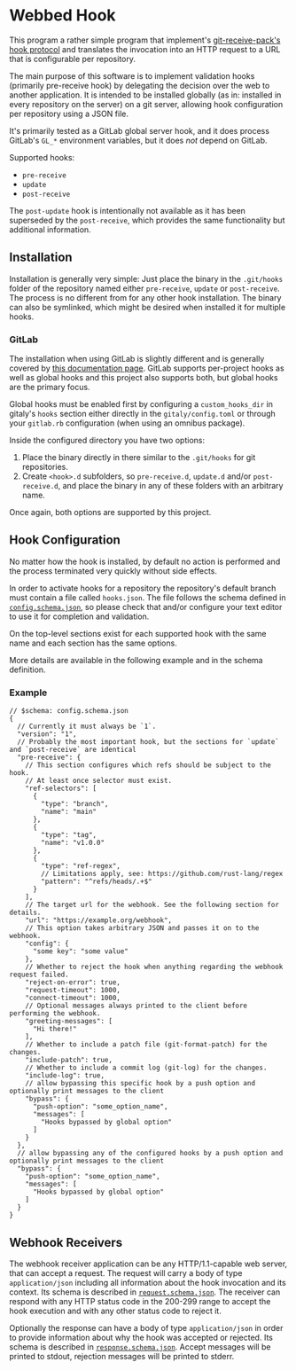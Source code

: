 # Webbed Hook

This program a rather simple program that
implement's [git-receive-pack's hook protocol](https://git-scm.com/docs/git-receive-pack) and translates the invocation
into an HTTP request to a URL that is configurable per repository.

The main purpose of this software is to implement validation hooks (primarily pre-receive hook) by delegating the
decision over the web to another application. It is intended to be installed globally (as in: installed in every
repository on the server) on a git server, allowing hook configuration per repository using a JSON file.

It's primarily tested as a GitLab global server hook, and it does process GitLab's `GL_*` environment variables, but it
does _not_ depend on GitLab.

Supported hooks:

* `pre-receive`
* `update`
* `post-receive`

The `post-update` hook is intentionally not available as it has been superseded by the `post-receive`, which provides
the same functionality but additional information.

## Installation

Installation is generally very simple: Just place the binary in the `.git/hooks` folder of the repository named either
`pre-receive`, `update` or `post-receive`. The process is no different from for any other hook installation. The binary
can also be symlinked, which might be desired when installed it for multiple hooks.

### GitLab

The installation when using GitLab is slightly different and is generally covered
by [this documentation page](https://docs.gitlab.com/ee/administration/server_hooks.html). GitLab supports per-project
hooks as well as global hooks and this project also supports both, but global hooks are the primary focus.

Global hooks must be enabled first by configuring a `custom_hooks_dir` in gitaly's `hooks` section either directly in
the `gitaly/config.toml` or through your `gitlab.rb` configuration (when using an omnibus package).

Inside the configured directory you have two options:

1. Place the binary directly in there similar to the `.git/hooks` for git repositories.
2. Create `<hook>.d` subfolders, so `pre-receive.d`, `update.d` and/or `post-receive.d`, and place the binary in any of
   these folders with an arbitrary name.

Once again, both options are supported by this project.

## Hook Configuration

No matter how the hook is installed, by default no action is performed and the process terminated very quickly without
side effects.

In order to activate hooks for a repository the repository's default branch must contain a file called `hooks.json`.
The file follows the schema defined in [`config.schema.json`](config.schema.json), so please check that and/or configure
your text editor to use it for completion and validation.

On the top-level sections exist for each supported hook with the same name and each section has the same options.

More details are available in the following example and in the schema definition.

### Example

```json5
// $schema: config.schema.json
{
  // Currently it must always be `1`.
  "version": "1",
  // Probably the most important hook, but the sections for `update` and `post-receive` are identical
  "pre-receive": {
    // This section configures which refs should be subject to the hook.
    // At least once selector must exist. 
    "ref-selectors": [
      {
        "type": "branch",
        "name": "main"
      },
      {
        "type": "tag",
        "name": "v1.0.0"
      },
      {
        "type": "ref-regex",
        // Limitations apply, see: https://github.com/rust-lang/regex
        "pattern": "^refs/heads/.+$"
      }
    ],
    // The target url for the webhook. See the following section for details.
    "url": "https://example.org/webhook",
    // This option takes arbitrary JSON and passes it on to the webhook.
    "config": {
      "some key": "some value"
    },
    // Whether to reject the hook when anything regarding the webhook request failed.
    "reject-on-error": true,
    "request-timeout": 1000,
    "connect-timeout": 1000,
    // Optional messages always printed to the client before performing the webhook.
    "greeting-messages": [
      "Hi there!"
    ],
    // Whether to include a patch file (git-format-patch) for the changes.
    "include-patch": true,
    // Whether to include a commit log (git-log) for the changes.
    "include-log": true,
    // allow bypassing this specific hook by a push option and optionally print messages to the client 
    "bypass": {
      "push-option": "some_option_name",
      "messages": [
        "Hooks bypassed by global option"
      ]
    }
  },
  // allow bypassing any of the configured hooks by a push option and optionally print messages to the client 
  "bypass": {
    "push-option": "some_option_name",
    "messages": [
      "Hooks bypassed by global option"
    ]
  }
}
```

## Webhook Receivers

The webhook receiver application can be any HTTP/1.1-capable web server, that can accept a request. The request will
carry a body of type `application/json` including all information about the hook invocation and its context. Its schema
is described in [`request.schema.json`](request.schema.json). The receiver can respond with any HTTP status code in the
200-299 range to accept the hook execution and with any other status code to reject it.

Optionally the response can have a body of type `application/json` in order to provide information about why the hook
was accepted or rejected. Its schema is described in [`response.schema.json`](response.schema.json). Accept messages
will be printed to stdout, rejection messages will be printed to stderr.